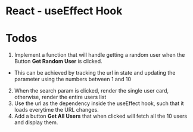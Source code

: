 # React - useEffect Hook

# Todos
1. Implement a function that will handle getting a random user when the Button **Get Random User** is clicked.
 - This can be achieved by tracking the url in state and updating the parameter using the numbers between 1 and 10
2. When the search param is clicked, render the single user card, otherwise, render the entire users list
3. Use the url as the dependency inside the useEffect hook, such that it loads everytime the URL changes.
4. Add a button **Get All Users** that when clicked will fetch all the 10 users and display them.